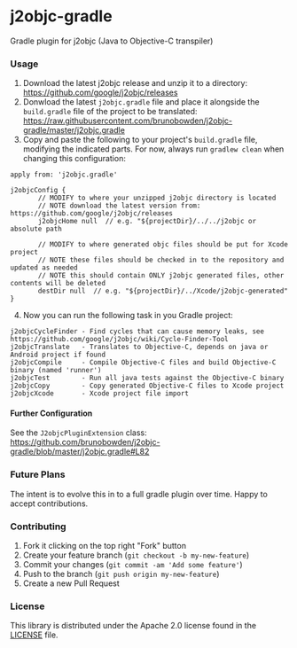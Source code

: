 # j2objc-gradle
Gradle plugin for j2objc (Java to Objective-C transpiler)

### Usage

1. Download the latest j2objc release and unzip it to a directory: https://github.com/google/j2objc/releases
1. Donwload the latest ``j2objc.gradle`` file and place it alongside the ``build.gradle`` file of the project to be translated:  https://raw.githubusercontent.com/brunobowden/j2objc-gradle/master/j2objc.gradle
1. Copy and paste the following to your project's ``build.gradle`` file, modifying the indicated parts. For now, always run ``gradlew clean`` when changing this configuration:

 ```
apply from: 'j2objc.gradle'

j2objcConfig {
        // MODIFY to where your unzipped j2objc directory is located
        // NOTE download the latest version from: https://github.com/google/j2objc/releases
        j2objcHome null  // e.g. "${projectDir}/../../j2objc or absolute path

        // MODIFY to where generated objc files should be put for Xcode project
        // NOTE these files should be checked in to the repository and updated as needed
        // NOTE this should contain ONLY j2objc generated files, other contents will be deleted
        destDir null  // e.g. "${projectDir}/../Xcode/j2objc-generated"
}
```
4. Now you can run the following task in you Gradle project: 

 ```
 j2objcCycleFinder - Find cycles that can cause memory leaks, see https://github.com/google/j2objc/wiki/Cycle-Finder-Tool
 j2objcTranslate   - Translates to Objective-C, depends on java or Android project if found
 j2objcCompile     - Compile Objective-C files and build Objective-C binary (named 'runner')
 j2objcTest        - Run all java tests against the Objective-C binary
 j2objcCopy        - Copy generated Objective-C files to Xcode project
 j2objcXcode       - Xcode project file import
```

#### Further Configuration

See the ```J2objcPluginExtension``` class: https://github.com/brunobowden/j2objc-gradle/blob/master/j2objc.gradle#L82

### Future Plans

The intent is to evolve this in to a full gradle plugin over time. Happy to accept contributions.

### Contributing

1. Fork it clicking on the top right "Fork" button
1. Create your feature branch (`git checkout -b my-new-feature`)
1. Commit your changes (`git commit -am 'Add some feature'`)
1. Push to the branch (`git push origin my-new-feature`)
1. Create a new Pull Request

### License

This library is distributed under the Apache 2.0 license found in the
[LICENSE](./LICENSE) file.
